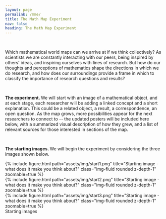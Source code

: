 ```yaml
---
layout: page
permalink: /mme/
title: The Math Map Experiment 
nav: false
heading: The Math Map Experiment 
---
```




<br>

Which mathematical world maps can we arrive at if we think collectively? As scientists we are constantly interacting with our peers, being inspired by others' ideas, and inspiring ourselves with lines of research. But how do our thoughts and perceptions of mathematics shape the directions in which we do research, and how does our surroundings provide a frame in which to classify the importance of research questions and results? 

 

    

<br>



<b>The experiment. </b> We will start with an image of a mathematical object, and at each stage, each researcher will be adding a linked concept and a short explanation. This could be a related object,  a result, a correspondence, an open question. As the map grows, more possibilities appear for the next researchers to connect to -- the updated posters will be included here below, with a summarized visual description of how they grew, and a list of relevant sources for those interested in sections of the map.  

<br>

<b>The starting images. </b> We will begin the experiment by considering the three images shown below. 

<div class="row">
    <div class="col-sm mt-3 mt-md-0">
        {% include figure.html path="assets/img/start1.png" title="Starting image - what does it make you think about?" class="img-fluid rounded z-depth-1" zoomable=true %}
    </div>
    <div class="col-sm mt-3 mt-md-0">
        {% include figure.html path="assets/img/start2.png" title="Starting image - what does it make you think about?" class="img-fluid rounded z-depth-1" zoomable=true %}
    </div>
    <div class="col-sm mt-3 mt-md-0">
        {% include figure.html path="assets/img/start3.png" title="Starting image - what does it make you think about?" class="img-fluid rounded z-depth-1" zoomable=true %}
    </div>
</div>
<div class="caption">
Starting images
</div>


